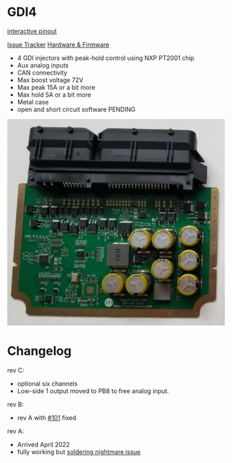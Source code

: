 # GDI4

[interactive pinout](https://rusefi.com/docs/pinouts/GDI4/)

[Issue Tracker](https://github.com/rusefi/rusefi-hardware/labels/GDI)  [Hardware & Firmware](https://github.com/rusefi/rusefi-hardware/tree/main/GDI-4ch/)

* 4 GDI injectors with peak-hold control using NXP PT2001 chip
* Aux analog inputs
* CAN connectivity
* Max boost voltage 72V
* Max peak 15A or a bit more
* Max hold 5A or a bit more
* Metal case
* open and short circuit software PENDING


![x](Hardware/GDI/rusefi-gdi4-rev-a.jpg)


# Changelog

rev C:
* optional six channels
* Low-side 1 output moved to PB8 to free analog input.

rev B:
* rev A with [#101](https://github.com/rusefi/rusefi-hardware/issues/101) fixed

rev A:
* Arrived April 2022
* fully working but [soldering nightmare issue](https://github.com/rusefi/rusefi-hardware/issues/101)